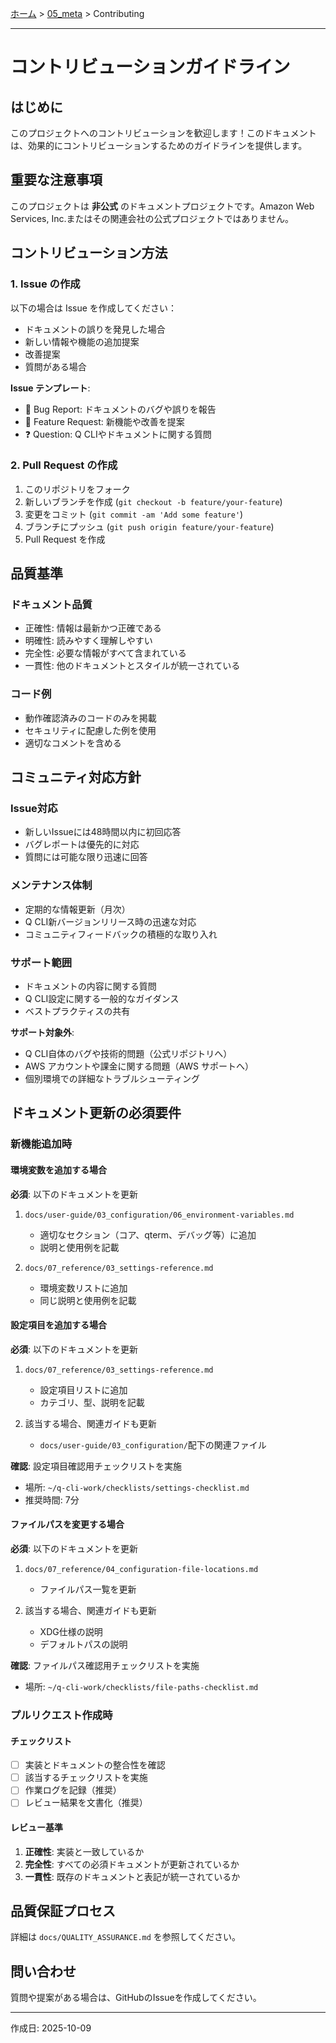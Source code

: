 [ホーム](../README.md) > [05_meta](README.md) > Contributing

---

# コントリビューションガイドライン


## はじめに

このプロジェクトへのコントリビューションを歓迎します！このドキュメントは、効果的にコントリビューションするためのガイドラインを提供します。

## 重要な注意事項

このプロジェクトは **非公式** のドキュメントプロジェクトです。Amazon Web Services, Inc.またはその関連会社の公式プロジェクトではありません。

## コントリビューション方法

### 1. Issue の作成

以下の場合は Issue を作成してください：
- ドキュメントの誤りを発見した場合
- 新しい情報や機能の追加提案
- 改善提案
- 質問がある場合

**Issue テンプレート**:
- 🐛 Bug Report: ドキュメントのバグや誤りを報告
- 🚀 Feature Request: 新機能や改善を提案
- ❓ Question: Q CLIやドキュメントに関する質問

### 2. Pull Request の作成

1. このリポジトリをフォーク
2. 新しいブランチを作成 (`git checkout -b feature/your-feature`)
3. 変更をコミット (`git commit -am 'Add some feature'`)
4. ブランチにプッシュ (`git push origin feature/your-feature`)
5. Pull Request を作成

## 品質基準

### ドキュメント品質
- 正確性: 情報は最新かつ正確である
- 明確性: 読みやすく理解しやすい
- 完全性: 必要な情報がすべて含まれている
- 一貫性: 他のドキュメントとスタイルが統一されている

### コード例
- 動作確認済みのコードのみを掲載
- セキュリティに配慮した例を使用
- 適切なコメントを含める

## コミュニティ対応方針

### Issue対応
- 新しいIssueには48時間以内に初回応答
- バグレポートは優先的に対応
- 質問には可能な限り迅速に回答

### メンテナンス体制
- 定期的な情報更新（月次）
- Q CLI新バージョンリリース時の迅速な対応
- コミュニティフィードバックの積極的な取り入れ

### サポート範囲
- ドキュメントの内容に関する質問
- Q CLI設定に関する一般的なガイダンス
- ベストプラクティスの共有

**サポート対象外**:
- Q CLI自体のバグや技術的問題（公式リポジトリへ）
- AWS アカウントや課金に関する問題（AWS サポートへ）
- 個別環境での詳細なトラブルシューティング

## ドキュメント更新の必須要件

### 新機能追加時

#### 環境変数を追加する場合

**必須**: 以下のドキュメントを更新

1. `docs/user-guide/03_configuration/06_environment-variables.md`
   - 適切なセクション（コア、qterm、デバッグ等）に追加
   - 説明と使用例を記載

2. `docs/07_reference/03_settings-reference.md`
   - 環境変数リストに追加
   - 同じ説明と使用例を記載

#### 設定項目を追加する場合

**必須**: 以下のドキュメントを更新

1. `docs/07_reference/03_settings-reference.md`
   - 設定項目リストに追加
   - カテゴリ、型、説明を記載

2. 該当する場合、関連ガイドも更新
   - `docs/user-guide/03_configuration/`配下の関連ファイル

**確認**: 設定項目確認用チェックリストを実施
- 場所: `~/q-cli-work/checklists/settings-checklist.md`
- 推奨時間: 7分

#### ファイルパスを変更する場合

**必須**: 以下のドキュメントを更新

1. `docs/07_reference/04_configuration-file-locations.md`
   - ファイルパス一覧を更新

2. 該当する場合、関連ガイドも更新
   - XDG仕様の説明
   - デフォルトパスの説明

**確認**: ファイルパス確認用チェックリストを実施
- 場所: `~/q-cli-work/checklists/file-paths-checklist.md`

### プルリクエスト作成時

#### チェックリスト

- [ ] 実装とドキュメントの整合性を確認
- [ ] 該当するチェックリストを実施
- [ ] 作業ログを記録（推奨）
- [ ] レビュー結果を文書化（推奨）

#### レビュー基準

1. **正確性**: 実装と一致しているか
2. **完全性**: すべての必須ドキュメントが更新されているか
3. **一貫性**: 既存のドキュメントと表記が統一されているか

## 品質保証プロセス

詳細は `docs/QUALITY_ASSURANCE.md` を参照してください。

## 問い合わせ

質問や提案がある場合は、GitHubのIssueを作成してください。

---

作成日: 2025-10-09
